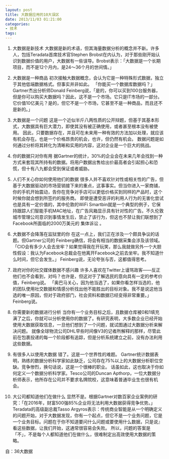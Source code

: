 ```yaml
---
layout: post
title: 大数据应用的10大误区
date: 2013/11/03 01:21:00
categories:
- 技术
tags:
---
```


1. 大数据是新技术 大数据是新的术语，但其海量数据分析的概念并不新。许多人，包括Teradata首席技术官Stephen Brobst在内认为，对于那些刚开始认识到数据价值的用户，大数据有一些误导。Brobst表示：「大数据是一个长期项目，而不是12个月内，是24～36个月的世间情。」

2. 大数据是一种商品 初次接触大数据概念，会认为它是一种特殊形式数据，独立于其他低端数据格式。但事实并非如此。 「你能买一个数据库数据吗？」Gartner杰出分析师Donald Feinberg说，「是的，你可以买到100台服务器，但是你可以购买大数据吗？因此，这不是一个市场。它只是IT市场的一部分。它价值10亿美元？是的，但它不是一个市场，它甚至不是一种商品，而且还不是新的。」

3. 大数据是一个问题 这是一个近似半斤八两性质的公开辩题，但基于其基本形式，大数据具有巨大潜力，即使其没有被正确使用，或者甚至根本没有被使用。 因此，只要数据存在，并且可在未来用一种有效的方法加以处理，就应该有机会存在。也是一个价格昂贵的机会，也许，但仍然有机会。 数据问题是如何通过分析将其转化为清晰和实用的内容，这对企业是一个巨大的挑战。

4. 你的数据只对你有用 据Gartner的统计，30%的企业会在未来几年会找到一种方式来套现其所持有的数据。将用户数据出售给出价最高者会引起担心和恐慌，但十有八九都会受到保证或者威胁。

5. 人们不关心你如何使用他们的数据 很多人并不喜欢针对性或相关性的广告，但基于大数据驱动的市场营销接下来的重点，这事事实。但当你进入一家商铺，你的手机开始震动，告你在竞争对手店可以更低价格买到同样的产品时，这个时候你就会想到所签约的服务商。 即使是遭受恶评的利用人行为的无害化尝试也是具有一定价值的，其中伦敦的WiFi Smartbin就是一个典型的例子，它保持跟踪人们智能手机MAC地址，在广告风箱显示具有针对性的广告。不久伦敦城市管理公司意识到事情发生后，禁止了该行为，但这也不禁让我们联想到了Facebook所面临的2000万美元的 集体诉讼 。

6. 大数据不会降落在监狱里的你 在这一点上，我们正在涉及一个颇具争议的话题。但Gartner公司的 Feinberg确信，将会有相当的数据采集会涉及该领域。 「CIO会有多少人会去坐牢？如果觉得我在开玩笑，那么我就做另外一个大胆性假设：我认为Facebook总裁会在他离开Facebook之前去坐牢。我不知道什么时间，但它会发生。」 Feinberg说，无论夸张与否，这都值得思考。

7. 政府对你的社交媒体数据不感兴趣 许多人喜欢在Twitter上谩骂政客——反正他们也不会看到，对吗？也许是，但这对于了解选民的意向具有一定的参考价值，Feinberg说。 「奥巴马关心，因为他当选了，如果你看怎样当选的，他的团队使用社交数据和情感分析找出他不能胜出的目标对象。我不是说这他当选的唯一原因，但对于政府部门，社会资料和数据已经变得非常重要。」 Feinberg说。

8. 你需要新的数据进行分析 当你有一个业务目标之后，且数据仓库被0和1填充满了之后，你就可以分析使用你的数据了。有研究表明，大多数企业已经开始使用大数据获取信息，一旦他们想到了一个问题，就试图通过大数据分析来解决问题。 就像全球物流公司DHL早些时间像V3的记者所解释的那样，尽管此前在包裹投递的每一个阶段都有追踪，但是分析系统建立之前，没有办法利用这些数据。

9. 有很多人以使用大数据 错了。这是一个世界性的难题。 Gartner统计数据表明，熟练的数据分析科学家如此缺乏，公司存在75%以上的大数据分析职位空缺。竞争惨烈，换句话说，这是一个很棒的职业。 话虽如此，这也取决于你如何定义一个数据分析科学家。Tesco公司的Duncan Apthorp，一位大数据分析师表示，他所存在公司并不要求名牌院校，这意味着普通毕业生也很有机会。

10. 大公司都知道他们在做什么 显然不是。根据Gartner对数百家企业案例的研究：「在2016年，财富500强85%企业将无法利用大数据获得竞争优势。」 Teradata的高级副总裁Tasso Argyros表示：传统商业智能是从一个明确定义的问题开始，对于大数据发现，你有一个起点，但它不是一个业务问题，它是一个业务目标。问题在于你不知道要问什么问题或要使用什么数据，只是说』看这些数据，让我们开始，这通常很容易会失败。 所以，问题的答案是「不」，不是每个人都知道他们在做什么，很难制定出高效使用大数据的策略。

自：36大数据
